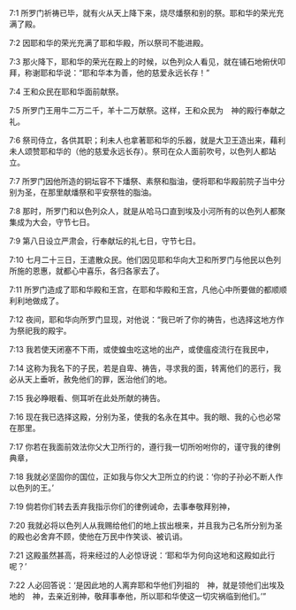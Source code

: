 <a id="1"></a>7:1  所罗门祈祷已毕，就有火从天上降下来，烧尽燔祭和别的祭。耶和华的荣光充满了殿。  

<a id="2"></a>7:2  因耶和华的荣光充满了耶和华殿，所以祭司不能进殿。  

<a id="3"></a>7:3  那火降下，耶和华的荣光在殿上的时候，以色列众人看见，就在铺石地俯伏叩拜，称谢耶和华说：“耶和华本为善，他的慈爱永远长存！”  

<a id="4"></a>7:4  王和众民在耶和华面前献祭。  

<a id="5"></a>7:5  所罗门王用牛二万二千，羊十二万献祭。这样，王和众民为　神的殿行奉献之礼。  

<a id="6"></a>7:6  祭司侍立，各供其职；利未人也拿著耶和华的乐器，就是大卫王造出来，藉利未人颂赞耶和华的（他的慈爱永远长存）。祭司在众人面前吹号，以色列人都站立。  

<a id="7"></a>7:7  所罗门因他所造的铜坛容不下燔祭、素祭和脂油，便将耶和华殿前院子当中分别为圣，在那里献燔祭和平安祭牲的脂油。  

<a id="8"></a>7:8  那时，所罗门和以色列众人，就是从哈马口直到埃及小河所有的以色列人都聚集成为大会，守节七日。  

<a id="9"></a>7:9  第八日设立严肃会，行奉献坛的礼七日，守节七日。  

<a id="10"></a>7:10  七月二十三日，王遣散众民。他们因见耶和华向大卫和所罗门与他民以色列所施的恩惠，就都心中喜乐，各归各家去了。  

<a id="11"></a>7:11  所罗门造成了耶和华殿和王宫，在耶和华殿和王宫，凡他心中所要做的都顺顺利利地做成了。  

<a id="12"></a>7:12  夜间，耶和华向所罗门显现，对他说：“我已听了你的祷告，也选择这地方作为祭祀我的殿宇。  

<a id="13"></a>7:13  我若使天闭塞不下雨，或使蝗虫吃这地的出产，或使瘟疫流行在我民中，  

<a id="14"></a>7:14  这称为我名下的子民，若是自卑、祷告，寻求我的面，转离他们的恶行，我必从天上垂听，赦免他们的罪，医治他们的地。  

<a id="15"></a>7:15  我必睁眼看、侧耳听在此处所献的祷告。  

<a id="16"></a>7:16  现在我已选择这殿，分别为圣，使我的名永在其中。我的眼、我的心也必常在那里。  

<a id="17"></a>7:17  你若在我面前效法你父大卫所行的，遵行我一切所吩咐你的，谨守我的律例典章，　  

<a id="18"></a>7:18  我就必坚固你的国位，正如我与你父大卫所立的约说：‘你的子孙必不断人作以色列的王。’  

<a id="19"></a>7:19  倘若你们转去丢弃我指示你们的律例诫命，去事奉敬拜别神，  

<a id="20"></a>7:20  我就必将以色列人从我赐给他们的地上拔出根来，并且我为己名所分别为圣的殿也必舍弃不顾，使他在万民中作笑谈、被讥诮。  

<a id="21"></a>7:21  这殿虽然甚高，将来经过的人必惊讶说：‘耶和华为何向这地和这殿如此行呢？’  

<a id="22"></a>7:22  人必回答说：‘是因此地的人离弃耶和华他们列祖的　神，就是领他们出埃及地的　神，去亲近别神，敬拜事奉他，所以耶和华使这一切灾祸临到他们。’”  
